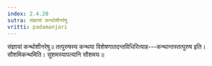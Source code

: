```yaml
---
index: 2.4.20
sutra: संज्ञायां कन्थोशीनरेषु
vritti: padamanjari
---
```


 संज्ञायां कन्थोशीनरेषु॥ तत्पुरुषस्य कन्थया विशेषणातदन्तविधिरित्याह---कन्थान्तस्तत्पुरुष इति। सौशमिकन्थमिति। सुशमस्यापत्यानि सौशमयः॥
